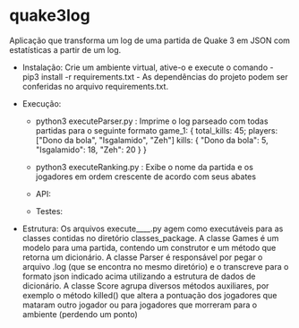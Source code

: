 # quake3log
Aplicação que transforma um log de uma partida de Quake 3 em JSON com estatísticas a partir de um log.

 - Instalação: Crie um ambiente virtual, ative-o e execute o comando - pip3 install -r requirements.txt -
    As dependências do projeto podem ser conferidas no arquivo requirements.txt.

 - Execução:
    - python3 executeParser.py : Imprime o log parseado com todas partidas para o seguinte formato
      game_1: {
        total_kills: 45;
        players: ["Dono da bola", "Isgalamido", "Zeh"]
        kills: {
          "Dono da bola": 5,
          "Isgalamido": 18,
          "Zeh": 20
        }
      }

    - python3 executeRanking.py : Exibe o nome da partida e os jogadores em ordem crescente de acordo com seus abates

    - API:

    - Testes:

  - Estrutura:
     Os arquivos execute____.py agem como executáveis para as classes contidas no diretório classes_package.
     A classe Games é um modelo para uma partida, contendo um construtor e um método que retorna um dicionário.
     A classe Parser é responsável por pegar o arquivo .log (que se encontra no mesmo diretório) e o transcreve para o formato json indicado acima utilizando a estrutura de dados de dicionário.
     A classe Score agrupa diversos métodos auxiliares, por exemplo o método killed() que altera a pontuação dos jogadores que mataram outro jogador ou para jogadores que morreram para o ambiente (perdendo um ponto)
